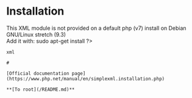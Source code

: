 # Installation



This XML module is not provided on a default php (v7) install on Debian GNU/Linux stretch (9.3)<br>Add it with: sudo apt-get install ?>
```
xml  

#

[Official documentation page](https://www.php.net/manual/en/simplexml.installation.php)

**[To root](/README.md)**